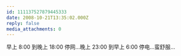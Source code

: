 ```yaml
---
id: 111137527879445333
date: 2008-10-21T13:35:02.000Z
reply: false
media_attachments: 0
---
```


早上 8:00 到晚上 18:00 停网…晚上 23:00 到早上 6:00 停电…蛮舒服…

